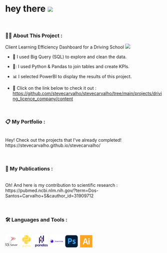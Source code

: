 <h1>
  hey there
  <img src="https://media.giphy.com/media/hvRJCLFzcasrR4ia7z/giphy.gif" width="30px"/>
</h1>

<br>

### :man_technologist: About This Project :
Client Learning Efficiency Dashboard for a Driving School <img src="https://media.giphy.com/media/eeN6hckHtvg4LZRzQH/giphy.gif?cid=790b7611wa88ap3sfb9wluuewj8uk7dip0ur4v1s496ao048&ep=v1_stickers_search&rid=giphy.gif&ct=s" width="50">

- :telescope: I used Big Query (SQL) to explore and clean the data.

- 🐍: I used Python & Pandas to join tables and create KPIs.

- :bar_chart: I selected PowerBI to display the results of this project.

- :car: Click on the link below to check it out : https://github.com/stevecarvalho/stevecarvalho/tree/main/projects/driving_licence_company/content


<br>

### :clipboard: My Portfolio :
<br>
Hey! Check out the projects that I've already completed! https://stevecarvalho.github.io/stevecarvalho/
<br>
<br>
<br>

### :test_tube: My Publications :
<br>
Oh! And here is my contribution to scientific research : <br>
https://pubmed.ncbi.nlm.nih.gov/?term=Dos-Santos+Carvalho+S&cauthor_id=31909712
<br>
<br>
<br>


### :hammer_and_wrench: Languages and Tools :
<br>
<div>
  <img src="https://github.com/devicons/devicon/blob/master/icons/microsoftsqlserver/microsoftsqlserver-original-wordmark.svg" title="Java" alt="Java" width="40" height="40"/>&nbsp;
  <img src="https://github.com/devicons/devicon/blob/master/icons/python/python-plain-wordmark.svg" title="React" alt="React" width="40" height="40"/>&nbsp;
  <img src="https://github.com/devicons/devicon/blob/master/icons/pandas/pandas-original-wordmark.svg" title="Spring" alt="Spring" width="40" height="40"/>&nbsp;
  <img src="https://github.com/devicons/devicon/blob/master/icons/insomnia/insomnia-plain-wordmark.svg" title="React" alt="React" width="40" height="40"/>&nbsp;
  <img src="https://github.com/devicons/devicon/blob/master/icons/photoshop/photoshop-original.svg" title="Spring" alt="Spring" width="40" height="40"/>&nbsp;
  <img src="https://github.com/devicons/devicon/blob/master/icons/illustrator/illustrator-plain.svg" title="Java" alt="Java" width="40" height="40"/>&nbsp;
</div>
